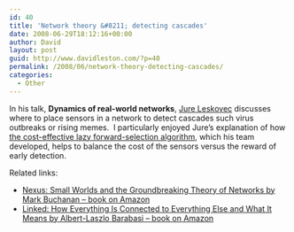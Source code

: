 ```yaml
---
id: 40
title: 'Network theory &#8211; detecting cascades'
date: 2008-06-29T18:12:16+00:00
author: David
layout: post
guid: http://www.davidleston.com/?p=40
permalink: /2008/06/network-theory-detecting-cascades/
categories:
  - Other
---
```

In his talk, **Dynamics of real-world networks**, [Jure Leskovec](http://www.cs.cmu.edu/~jure/ "PhD candidate in the Machine Learning Department, School of Computer Science at Carnegie Mellon University, undergraduate in  Computer Science at  University of Ljubljana, Slovenia") discusses where to place sensors in a network to detect cascades such virus outbreaks or rising memes.  I particularly enjoyed Jure&#8217;s explanation of how [the cost-effective lazy forward-selection algorithm](http://www.scribd.com/doc/424343/Costeffective-Outbreak-Detection-in-Networks "Cost-effective Outbreak Detection in Networks "), which his team developed, helps to balance the cost of the sensors versus the reward of early detection.

Related links:

  * [Nexus: Small Worlds and the Groundbreaking Theory of Networks by Mark Buchanan &#8211; book on Amazon](http://www.amazon.com/gp/product/0393324427?ie=UTF8&tag=davidleston-20&linkCode=as2&camp=1789&creative=9325&creativeASIN=0393324427 "Statistically improbable phrases found in this book: aristocratic kind, ordered network, preferential attachment, weak ties, river network")
  * [Linked: How Everything Is Connected to Everything Else and What It Means by Albert-Laszlo Barabasi &#8211; book on Amazon](http://www.amazon.com/gp/product/0452284392?ie=UTF8&tag=davidleston-20&linkCode=as2&camp=1789&creative=9325&creativeASIN=0452284392 "Statistically improbable phrases found in this book: topological robustness, clustering coefficient, preferential attachment, cascading failures, epidemic threshold, protein interaction network, network thinking, collaboration networks")